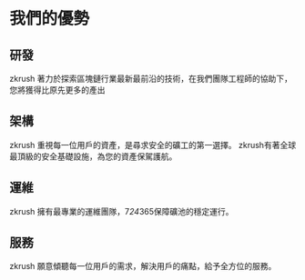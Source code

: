# 我們的優勢

## 研發

zkrush 著力於探索區塊鏈行業最新最前沿的技術，在我們團隊工程師的協助下，您將獲得比原先更多的產出

## 架構

zkrush 重視每一位用戶的資產，是尋求安全的礦工的第一選擇。 zkrush有著全球最頂級的安全基礎設施，為您的資產保駕護航。

## 運維

zkrush 擁有最專業的運維團隊，7*24*365保障礦池的穩定運行。

## 服務

zkrush 願意傾聽每一位用戶的需求，解決用戶的痛點，給予全方位的服務。